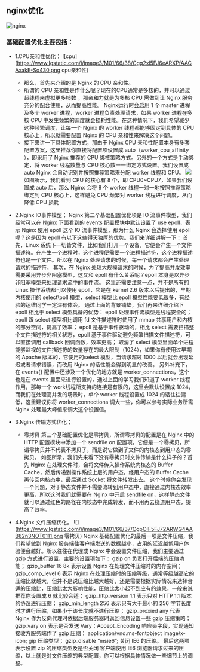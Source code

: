 ## nginx优化
![nginx](https://www.lgstatic.com/i/image3/M01/66/37/CgpOIF5FJ5mAVRPiAABbkiJwxcQ434.png "nginx")
### 基础配置优化主要包括：
- 1.CPU亲和性优化；
  ![cpu](https://www.lgstatic.com/i/image3/M01/66/38/Cgq2xl5FJ6eARXPfAACAxakE-So430.png cpu亲和性)
   - 那么，首先来介绍的是 Nginx 的 CPU 亲和性。
   - 所谓的 CPU 亲和性是作什么呢？现在的CPU通常是多核的，并可以通过超线程来虚拟更多核数 ，那亲和力就是为多核 CPU 需做到让 Nginx 服务充分的配合使用，从而提高性能。 Nginx运行时会启用 1 个 master 进程及多个 worker 进程，worker 进程负责处理请求，如果 worker 进程在多核 CPU 中发生频繁的调度就会损耗性能。在这种情况下，我们希望减少这种频繁调度，让每一个 Nginx 的 worker 线程都能够固定到具体的 CPU 核心上，所以就需要配置 Nginx 的 CPU 亲和性来解决这个问题。
   - 接下来讲一下具体配置方式，那由于 Nginx CPU 亲和性配置本身有多套配置方案，这里推荐你直接将配置项设置成 auto（worker_cpu_affinity ），即采用了 Nginx 推荐的 CPU 绑核策略方式。另外的一个方式是手动绑定，将 worker 线程数量与 CPU 核心数一一绑定方式设置。我们设置成 auto Nginx 会自动识别并按照推荐策略来分配 worker 线程和 CPU。
![](https://www.lgstatic.com/i/image3/M01/66/38/Cgq2xl5FJ6eARXPfAACAxakE-So430.png)
如图所示，我们看到 CPU 的核心有 8 个，即 CPU0~CPU7，如果我们设置成 auto 后，那么 Nginx 会将 8 个 worker 线程一对一地按照推荐策略绑定到 CPU 核心上，这样避免 CPU 频繁对 worker 线程进行调度，从而降低 CPU 损耗
- 2.Nginx IO事件模型；
    Nginx 第二个基础配置优化项是 IO 流事件模型，我们经常可以在 Nginx 下面看到的 events 配置模块中默认设置了 use epoll，表示 Nginx 使用 epoll 这个 IO 流事件模型，那为什么 Nginx 会选择使用 epoll 呢？这是因为 epoll 有以下这些得天独厚的优势。我们来详细讲解一下：
    首先，Linux 系统下一切皆文件，比如我们打开一个设备，它便会产生一个文件描述符。在产生一个进程时，这个进程便需要一个进程描述符，这个进程描述符也是一个文件。所以在 Nginx 处理请求的时候，每一个请求都会产生处理请求的描述符。
    其次，在 Nginx 处理大规模请求的时候，为了提高并发效率需要采用异步非阻塞模型，这又和 epoll 有什么关系呢？epoll 本身是以异步非阻塞模型来处理请求流中的事件流。
    这里还需要注意一点，并不是所有的 Linux 操作系统都可以使用 epoll，它是在 kernel 2.6 版本以后提出的，早期内核使用的 select\poll 模型，select 模型比 epoll 模型性能要低很多，有经验的运维同学一定深有体会。
    通过上面的背景铺垫，我们再来详细介绍下 epoll 相比于 select 模型具备的优势：
    epoll 处理事件流模型是线程安全的；
    epoll 跟 select 模型相比调用 fd 文件描述符时使用了 mmap 共享用户和内核的部分空间，提高了效率；
    epoll 是基于事件驱动的，相比 select 需要扫描整个文件描述符的相关状态，epoll 基于事件驱动避免频繁扫描文件描述符，可以直接调用 callback 回调函数，效率更高；
    取消了 select 模型里面单个进程能够监视的文件描述符的数量存在的最大限制（1024），如果你有使用过早期的 Apache 版本的，它使用的select 模型，当请求超过 1000 以后就会出现延迟或者请求错误，而改用 Nginx 的话性能会得到明显的改善。
    另外补充下，在 events{} 配置中还涉及一个优化的地方就是 worker_connections，这个也是在 events 里面来进行设置的，通过上面的学习我们知道了 worker 线程作用，那每一个 work线程所支持的连接是有限的，这里会默认设置成 1024，而我们在处理高并发的场景时，单个 worker 线程设置成 1024 的话往往偏低，这里建议你将 worker_connections 调大一些，你可以参考实际业务所需 Nginx 处理最大峰值来调大这个设置值。

- 3.Nginx 传输方式优化；
  - 零拷贝
    第三个基础配置优化是零拷贝，所谓零拷贝的配置是在 Nginx 中的 HTTP 配置模块中添加一个 sendfile on 配置项，它便是一个零拷贝，所谓零拷贝并不代表不拷贝了，而是说它做到了文件的内核态到用户态的零拷贝。
    [](https://www.lgstatic.com/i/image3/M01/66/37/CgpOIF5FJ72ARWG4AAB82n3NOT0111.png)
    如图所示，我们先来看下没有零拷贝时文件传输是什么样子的？首先 Nginx 在处理文件时，会将文件传入操作系统内核态的 Buffer Cache，然后传递到操作系统上层的用户态，经用户态的 Buffer Cache 再传回内核态中，最后通过 Socket 将文件转发出去。
    这个时候你会发现一个问题，对于静态文件并不需要流转到用户态中，直接通过内核态效率更高，所以这时我们就需要在 Nginx 中开启 sendfile on，这样静态文件就可以通过红色的路径在内核态中完成转发，而不用再去绕道用户态，提高了效率。
- 4.Nginx 文件压缩优化。
    ![](https://www.lgstatic.com/i/image3/M01/66/37/CgpOIF5FJ72ARWG4AAB82n3NOT0111.png 零拷贝)
  Nginx 基础配置优化的最后一项是文件压缩，我们希望做到 Nginx 服务端往客户端发送的数据越小，占用的延迟越低用户体验便会越好。所以往往在代理或 Nginx 中会设置文件压缩，我们主要通过 gzip 方式进行设置，主要的设置项如下：
  gzip on 负责打开后端的压缩功能；
  gzip_buffer 16 8k  表示设置 Nginx 在处理文件压缩时的内存空间；
  gzip_comp_level 6 表示 Nginx 在处理压缩时的压缩等级，通常等级越高它的压缩比就越大，但并不是说压缩比越大越好，还是需要根据实际情况来选择合适的压缩比，压缩比太大影响性能，压缩比太小起不到应有的效果，一般来说推荐你设置成 6 就比较合适；
  gzip_http_version 1.1 表示只对 HTTP 1.1 版本的协议进行压缩；
  gzip_min_length 256 表示只有大于最小的 256 字节长度时才进行压缩，如果小于该长度就不进行压缩；
  gzip_proxied any 代表 Nginx 作为反向代理时依据后端服务器时返回信息设置一些 gzip 压缩策略；
  gzip_vary on 表示是否发送 Vary：Accept_Encoding 响应头字段，实现通知接收方服务端作了 gzip 压缩；
  application/vnd.ms-fontobject image/x-icon;  gip 压缩类型；
  gzip_disable “msie6”;  关闭 IE6 的压缩。
  最后这两项表示设置 zip 的压缩类型及是否关闭 客户端使用 IE6 浏览器请求过来的压缩，以上就是对文件压缩的典型配置，你可以根据具体情况做一些细节上的调整。
  
  
